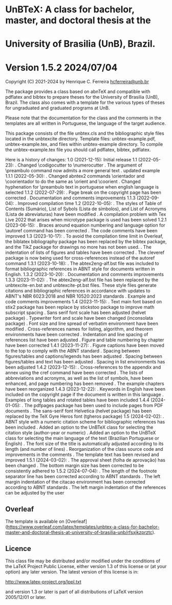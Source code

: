 # UnBTeX: A class for bachelor, master, and doctoral thesis at the
# University of Brasilia (UnB), Brazil.
# Version 1.5.2 2024/07/04

Copyright (C) 2021-2024 by Henrique C. Ferreira <hcferreira@unb.br>

The package provides a class based on abnTeX and compatible with pdflatex 
and bibtex to prepare theses for the University of Brasilia (UnB), Brazil. 
The class also comes with a template for the various types of theses for 
ungraduated and graduated programs at UnB.

Please note that the documentation for the class and the comments in the 
templates are all written in Portuguese, the language of the target 
audience.

This package consists of the file unbtex.cls and the bibliographic style
files located in the unbtexcite directory.
Template files: unbtex-example.pdf, unbtex-example.tex, and files within 
unbtex-example directory.
To compile the unbtex-example.tex file you should call pdflatex, bibtex, 
pdflatex.

Here is a history of changes:
  1.0 (2021-12-15): Initial release
  1.1 (2022-05-23): 
    . Changed \codigocutter to \numerocutter 
    . The argument of \preambulo command now admits a more general text
    . updated example
  1.1.1 (2022-05-30):
    . Changed abntex2 commands \orientador and \coorientador to do the 
      same as \orient and \coorient
    . Changed hyphenation for \preambulo text in portuguese when english 
      language is selected
  1.1.2 (2022-07-29):
    . Page break on the copyright page has been corrected
    . Documentation and comments improvements
  1.1.3 (2022-09-04):
    . Improved compilation time
  1.2 (2022-10-05):
    . The styles of Table of Contents (Sumário), List of Sybols (Lista de
      símbolos), and List of Acronyms (Lista de abreviaturas) have been
      modified
    . A compilation problem with Tex Live 2022 that arises when microtype
      package is used has been solved
  1.2.1 (2023-06-15):
    . Braces around equation numbering and language option for \autoref 
      command has been corrected
    . The code comments have been improved
  1.3 (2023-10-17):
    . To avoid the compilation time limit in Overleaf, the biblatex 
      bibliography package has been replaced by the bibtex package, 
      and the TikZ package for drawings no more has not been used.
    . The indentation of lists of figures and tables have been corrected
    . The cleveref package is now being used for cross-references instead 
      of the autoref command
  1.3.1 (2023-10-18):
    . The abtex2eng-alf.bst file was included to format bibliographic 
      references in ABNT style for documents written in English.
  1.3.2 (2023-10-20):
    . Documentation and comments improvements
  1.3.3 (2023-11-02):
    . The abtex2eng-alf.bst file has been replaced by the unbtexcite-en.bst
      and unbtexcite-pt.bst files. These style files generate citations and
      bibliographic references in accordance with updates to ABNT's NBR
      6023:2018 and NBR 10520:2023 standards 
    . Example and code comments improvements
  1.4 (2023-11-15):
    . Text main font based on stix2 package has been replace by stickstoo
      package to improve math subscript spacing
    . Sans serif font scale has been adjusted (helvet package)
    . Typewriter font and scale have been changed (inconsolata package)
    . Font size and line spread of verbatim environment have been modified
    . Cross-references names for listing, algorithm, and theorem
      environments have been corrected
    . Indentation and line spacing of references list have been adjusted
    . Figure and table numbering by chapter have been corrected
  1.4.1 (2023-11-27):
    . Figure captions have been moved to the top to comply with the ABNT
      standard
    . Spacing between figures/tables and captions/legends has been 
      adjusted
    . Spacing between figures/tables and text has been adjusted
    . Spacing in list environments has been adjusted
  1.4.2 (2023-12-15):
    . Cross-references to the appendix and annex using the cref command
      have been corrected
    . The lists of abbreviations and acronyms, as well as the list of symbols, 
      have been enhanced, and page numbering has been removed
    . The example chapters have been reorganized
  1.4.3 (2023-12-22):
    . Keywords in English have been included on the copyright page if the
      document is written in this language
    . Examples of long tables and rotated tables have been included
  1.4.4 (2024-01-05):
    . The pdfpages package has been used to include pages from PDF documents
    . The sans-serif font Helvetica (helvet package) has been replaced by the
      TeX Gyre Heros font (tgheros package)
  1.5 (2024-02-02):
    . ABNT style with a numeric citation scheme for bibliographic references
      has been included
    . Added an option to the UnBTeX class for selecting the citation style
      (author-year or numeric)
    . Added an option to the UnBTeX class for selecting the main language of
      the text (Brazilian Portuguese or English)
    . The font size of the title is automatically adjusted according to its 
      length (and number of lines)
    . Reorganization of the class source code and improvements in the comments
    . The template text has been revised and improved
  1.5.1 (2024-03-02):
    . The approval sheet (folha de aprovação) has been changed
    . The bottom margin size has been corrected to be consistently adhered to
  1.5.2 (2024-07-04):
    . The length of the footnote separator line has been corrected according 
      to ABNT standards
    . The left margin indentation of the citacao environment has been corrected
      according to ABNT standards
    . The left margin indentation of the references can be adjusted by the user

## Overleaf

The template is available on [Overleaf]
(https://www.overleaf.com/latex/templates/unbtex-a-class-for-bachelor-master-and-doctoral-thesis-at-university-of-brasilia-unb/rfsxjkzprztc).

## Licence

This class file may be distributed and/or modified under the conditions
of the LaTeX Project Public License, either version 1.3 of this license
or (at your option) any later version. The latest version of this
license is in:

http://www.latex-project.org/lppl.txt

and version 1.3 or later is part of all distributions of LaTeX version
2005/12/01 or later.